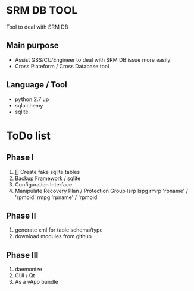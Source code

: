# SRM DB TOOL

Tool to deal with SRM DB

## Main purpose

* Assist GSS/CU/Engineer to deal with SRM DB issue more easily
* Cross Plateform / Cross Database tool

## Language / Tool
* python 2.7 up
* sqlalchemy
* sqlite

# ToDo list

## Phase I
1. [] Create fake sqlite tables
2. Backup Framework / sqlite
3. Configuration Interface
4. Manipulate Recovery Plan / Protection Group
   lsrp
   lspg
   rmrp 'rpname' / 'rpmoid'
   rmpg 'rpname' / 'rpmoid'

## Phase II
1. generate xml for table schema/type
2. download modules from github


## Phase III
1. daemonize
2. GUI / Qt
3. As a vApp bundle

